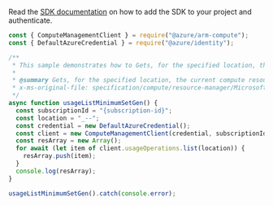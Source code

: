 Read the [SDK documentation](https://github.com/Azure/azure-sdk-for-js/blob/%40azure%2Farm-compute_17.3.1/sdk/compute/arm-compute/README.md) on how to add the SDK to your project and authenticate.

```javascript
const { ComputeManagementClient } = require("@azure/arm-compute");
const { DefaultAzureCredential } = require("@azure/identity");

/**
 * This sample demonstrates how to Gets, for the specified location, the current compute resource usage information as well as the limits for compute resources under the subscription.
 *
 * @summary Gets, for the specified location, the current compute resource usage information as well as the limits for compute resources under the subscription.
 * x-ms-original-file: specification/compute/resource-manager/Microsoft.Compute/stable/2021-11-01/examples/compute/Usage_List_MinimumSet_Gen.json
 */
async function usageListMinimumSetGen() {
  const subscriptionId = "{subscription-id}";
  const location = "_--";
  const credential = new DefaultAzureCredential();
  const client = new ComputeManagementClient(credential, subscriptionId);
  const resArray = new Array();
  for await (let item of client.usageOperations.list(location)) {
    resArray.push(item);
  }
  console.log(resArray);
}

usageListMinimumSetGen().catch(console.error);
```
